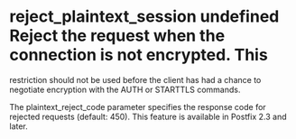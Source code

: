 # reject_plaintext_session undefined Reject the request when the connection is not encrypted. This
restriction should not be used before the client has had a chance
to negotiate encryption with the AUTH or STARTTLS commands.

The plaintext_reject_code parameter specifies the response
code for rejected requests (default:  450).  This feature is available
in Postfix 2.3 and later. 